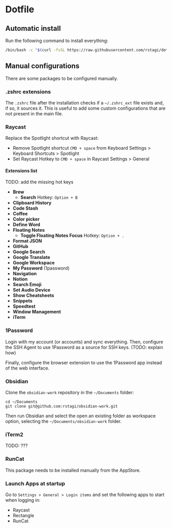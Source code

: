 # Dotfile

## Automatic install

Run the following command to install everything:
```bash
/bin/bash -c "$(curl -fsSL https://raw.githubusercontent.com/rstagi/dotfile/master/install.sh)"
```

## Manual configurations

There are some packages to be configured manually.

### .zshrc extensions

The `.zshrc` file after the installation checks if a `~/.zshrc_ext` file exists and, if so, it sources it. This is useful to add some custom configurations that are not present in the main file.

### Raycast

Replace the Spotlight shortcut with Raycast:
- Remove Spotlight shortcut `CMD + space` from Keyboard Settings > Keyboard Shortcuts > Spotlight
- Set Raycast Hotkey to `CMD + space` in Raycast Settings > General

#### Extensions list
TODO: add the missing hot keys
- **Brew**
    - **Search** Hotkey: `Option + B`
- **Clipboard History**
- **Code Stash**
- **Coffee**
- **Color picker**
- **Define Word**
- **Floating Notes**
    - **Toggle Floating Notes Focus** Hotkey: `Option + .`
- **Format JSON**
- **GitHub**
- **Google Search**
- **Google Translate**
- **Google Workspace**
- **My Password** (1password)
- **Navigation**
- **Notion**
- **Search Emoji**
- **Set Audio Device**
- **Show Cheatsheets**
- **Snippets**
- **Speedtest**
- **Window Management**
- **iTerm**

### 1Password

Login with my account (or accounts) and sync everything. Then, configure the SSH Agent to use 1Password as a source for SSH keys. (TODO: explain how)

Finally, configure the browser extension to use the 1Password app instead of the web interface.

### Obsidian

Clone the `obsidian-work` repository in the `~/Documents` folder:
```
cd ~/Documents
git clone git@github.com:rstagi/obsidian-work.git
```

Then run Obsidian and select the open an existing folder as workspace option, selecting the `~/Documents/obsidian-work` folder.


### iTerm2
TODO: ???


### RunCat

This package needs to be installed manually from the AppStore.

### Launch Apps at startup

Go to `Settings > General > Login items` and set the following apps to start when logging in:
- Raycast
- Rectangle
- RunCat

